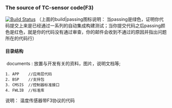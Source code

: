 

###                   The source of  TC-sensor code(F3)

 [![Build Status](https://travis-ci.com/loodao/helloworld.svg?branch=master)](https://travis-ci.com/loodao/helloworld)
 （上面的build|passing图标说明： 当passing是绿色，证明你代码提交上来是已经通过一系列的自动集成构建测试；当你提交代码之后passing颜色是红色，就是你的代码没有通过审查，你的邮件会收到不通过的原因并指出问题所在的代码行）

 ####  目录结构

​	documents : 放置与开发有关的资料，图片，说明文档等;

~~~
1. APP    //应用层代码
2. BSP    //支持包
3. CMSIS  //控制器标准接口
4. FWLIB  //标准库
~~~

说明： 温度传感器带F3协议的代码
